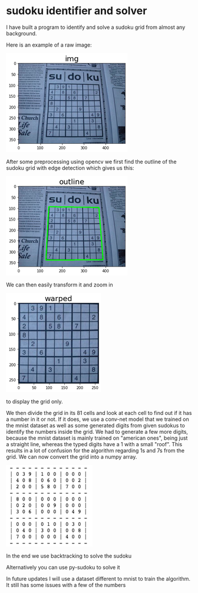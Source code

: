 # sudoku identifier and solver
I have built a program to identify and solve a sudoku grid from almost any background.

Here is an example of a raw image:

![](/figures/raw.png)

After some preprocessing using opencv we first find the outline of the sudoku grid with edge detection which gives us this:

![](/figures/outline.png)

We can then easily transform it and zoom in

![](/figures/grid.png)

to display the grid only.

We then divide the grid in its 81 cells and look at each cell to find out if it has a number in it or not. 
If it does, we use a conv-net model that we trained on the mnist dataset as well as some generated digits from given sudokus to identify the numbers inside the grid. We had to generate a few more digits, because the mnist dataset is mainly trained on "american ones", being just a straight line, whereas the typed digits have a 1 with a small "roof". This results in a lot of confusion for the algorithm regarding 1s and 7s from the grid.
We can now convert the grid into a numpy array.

![](/figures/digital.png)

In the end we use backtracking to solve the sudoku

Alternatively you can use py-sudoku to solve it



In future updates I will use a dataset different to mnist to train the algorithm. It still has some issues with a few of the numbers


